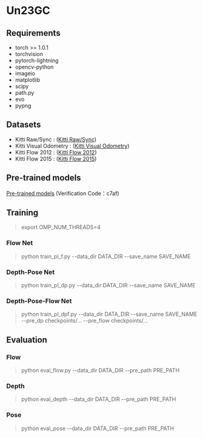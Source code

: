 # Un23GC

## Requirements
* torch >= 1.0.1
* torchvision
* pytorch-lightning
* opencv-python
* imageio
* matplotlib
* scipy
* path.py
* evo
* pypng

## Datasets
* Kitti Raw/Sync : ([Kitti Raw/Sync](https://www.cvlibs.net/datasets/kitti/raw_data.php))
* Kitti Visual Odometry : ([Kitti Visual Odometry](https://www.cvlibs.net/datasets/kitti/eval_odometry.php))
* Kitti Flow 2012 : ([Kitti Flow 2012](https://www.cvlibs.net/datasets/kitti/eval_stereo_flow.php?benchmark=flow))
* Kitti Flow 2015 : ([Kitti Flow 2015](https://www.cvlibs.net/datasets/kitti/eval_scene_flow.php?benchmark=flow))

## Pre-trained models
[Pre-trained models](https://pan.baidu.com/s/1cYnXcSYiQ7-yU2RgMHdgLw) (Verification Code：c7af)

## Training
> export OMP_NUM_THREADS=4
> 
### Flow Net
>python train_pl_f.py --data_dir DATA_DIR  --save_name SAVE_NAME 
### Depth-Pose Net
>python train_pl_dp.py --data_dir DATA_DIR --save_name SAVE_NAME 
### Depth-Pose-Flow Net
>python train_pl_dpf.py --data_dir DATA_DIR --save_name SAVE_NAME --pre_dp checkpoints/... --pre_flow checkpoints/... 

## Evaluation
### Flow
> python eval_flow.py --data_dir DATA_DIR --pre_path PRE_PATH 
### Depth
> python eval_depth --data_dir DATA_DIR --pre_path PRE_PATH 
### Pose
> python eval_pose --data_dir DATA_DIR --pre_path PRE_PATH 
